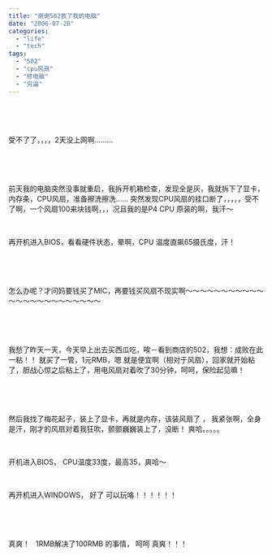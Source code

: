 ```yaml
---
title: "谢谢502救了我的电脑"
date: "2006-07-20"
categories: 
  - "life"
  - "tech"
tags: 
  - "502"
  - "cpu风扇"
  - "修电脑"
  - "穷逼"
---
```


 

 

受不了了，，，，2天没上网啊.........

 

 

前天我的电脑突然没事就重启，我拆开机箱检查，发现全是灰，我就拆下了显卡，内存条，CPU风扇，准备擦洗擦洗...... 突然发现CPU风扇的挂口断了，，，，，受不了啊，一个风扇100来块钱啊，，，况且我的是P4 CPU 原装的啊，我汗～

 

再开机进入BIOS，看看硬件状态，晕啊，CPU 温度直飙65摄氏度，汗！

 

 

怎么办呢？才问妈要钱买了MIC，再要钱买风扇不现实啊～～～～～～～～～～～～～～～～～～～～～～～～

 

 

我愁了昨天一天，今天早上出去买西瓜吃，唉－看到商店的502，我想：成败在此一粘！！ 就买了一管，1元RMB，嗯 就是便宜啊（相对于风扇），回家就开始粘了，胆战心惊之后粘上了，用电风扇对着吹了30分钟，呵呵，保险起见嘛！

 

 

然后我找了梅花起子，装上了显卡，再就是内存，该装风扇了 ， 我紧张啊，全身是汗，刚才的风扇对着我狂吹，颤颤巍巍装上了，没断！ 爽哈。。。。。

 

开机进入BIOS， CPU温度33度，最高35，爽哈～

 

再开机进入WINDOWS， 好了 可以玩咯！！！！！！

 

 

真爽！   1RMB解决了100RMB 的事情， 呵呵 真爽！！！

